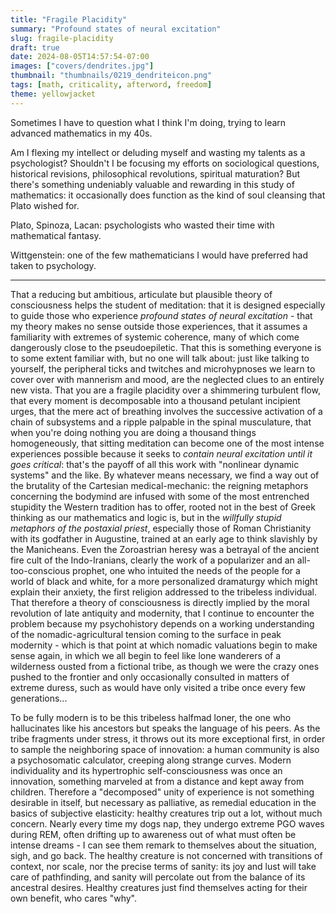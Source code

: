 ```yaml
---
title: "Fragile Placidity"
summary: "Profound states of neural excitation"
slug: fragile-placidity
draft: true
date: 2024-08-05T14:57:54-07:00
images: ["covers/dendrites.jpg"]
thumbnail: "thumbnails/0219_dendriteicon.png"
tags: [math, criticality, afterword, freedom]
theme: yellowjacket
---
```


Sometimes I have to question what I think I'm doing, trying to learn advanced mathematics in my 40s.

Am I flexing my intellect or deluding myself and wasting my talents as a psychologist? Shouldn't I be focusing my efforts on sociological questions, historical revisions, philosophical revolutions, spiritual maturation? But there's something undeniably valuable and rewarding in this study of mathematics: it occasionally does function as the kind of soul cleansing that Plato wished for.

Plato, Spinoza, Lacan: psychologists who wasted their time with mathematical fantasy.

Wittgenstein: one of the few mathematicians I would have preferred had taken to psychology.

---

That a reducing but ambitious, articulate but plausible theory of consciousness helps the student of meditation: that it is designed especially to guide those who experience *profound states of neural excitation* - that my theory makes no sense outside those experiences, that it assumes a familiarity with extremes of systemic coherence, many of which come dangerously close to the pseudoepiletic. That this is something everyone is to some extent familiar with, but no one will talk about: just like talking to yourself, the peripheral ticks and twitches and microhypnoses we learn to cover over with mannerism and mood, are the neglected clues to an entirely new vista. That you are a fragile placidity over a shimmering turbulent flow, that every moment is decomposable into a thousand petulant incipient urges, that the mere act of breathing involves the successive activation of a chain of subsystems and a ripple palpable in the spinal musculature, that when you're doing nothing you are doing a thousand things homogeneously, that sitting meditation can become one of the most intense experiences possible because it seeks to *contain neural excitation until it goes critical*: that's the payoff of all this work with "nonlinear dynamic systems" and the like. By whatever means necessary, we find a way out of the brutality of the Cartesian medical-mechanic: the reigning metaphors concerning the bodymind are infused with some of the most entrenched stupidity the Western tradition has to offer, rooted not in the best of Greek thinking as our mathematics and logic is, but in the *willfully stupid metaphors of the postaxial priest*, especially those of Roman Christianity with its godfather in Augustine, trained at an early age to think slavishly by the Manicheans. Even the Zoroastrian heresy was a betrayal of the ancient fire cult of the Indo-Iranians, clearly the work of a popularizer and an all-too-conscious prophet, one who intuited the needs of the people for a world of black and white, for a more personalized dramaturgy which might explain their anxiety, the first religion addressed to the tribeless individual. That therefore a theory of consciousness is directly implied by the moral revolution of late antiquity and modernity, that I continue to encounter the problem because my psychohistory depends on a working understanding of the nomadic-agricultural tension coming to the surface in peak modernity - which is that point at which nomadic valuations begin to make sense again, in which we all begin to feel like lone wanderers of a wilderness ousted from a fictional tribe, as though we were the crazy ones pushed to the frontier and only occasionally consulted in matters of extreme duress, such as would have only visited a tribe once every few generations...

To be fully modern is to be this tribeless halfmad loner, the one who hallucinates like his ancestors but speaks the language of his peers. As the tribe fragments under stress, it throws out its more exceptional first, in order to sample the neighboring space of innovation: a human community is also a psychosomatic calculator, creeping along strange curves. Modern individuality and its hypertrophic self-consciousness was once an innovation, something marveled at from a distance and kept away from children. Therefore a "decomposed" unity of experience is not something desirable in itself, but necessary as palliative, as remedial education in the basics of subjective elasticity: healthy creatures trip out a lot, without much concern. Nearly every time my dogs nap, they undergo extreme PGO waves during REM, often drifting up to awareness out of what must often be intense dreams - I can see them remark to themselves about the situation, sigh, and go back. The healthy creature is not concerned with transitions of context, nor scale, nor the precise terms of sanity: its joy and lust will take care of pathfinding, and sanity will percolate out from the balance of its ancestral desires. Healthy creatures just find themselves acting for their own benefit, who cares "why".

